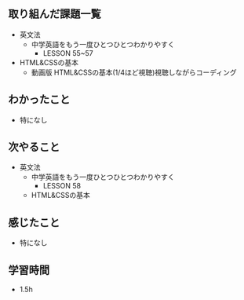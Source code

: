 ## 取り組んだ課題一覧
- 英文法
  - 中学英語をもう一度ひとつひとつわかりやすく
    - LESSON 55~57
- HTML&CSSの基本
  - 動画版 HTML&CSSの基本(1/4ほど視聴)視聴しながらコーディング
## わかったこと
- 特になし
## 次やること
- 英文法
  - 中学英語をもう一度ひとつひとつわかりやすく
    - LESSON 58
  - HTML&CSSの基本
## 感じたこと
- 特になし
## 学習時間
- 1.5h
